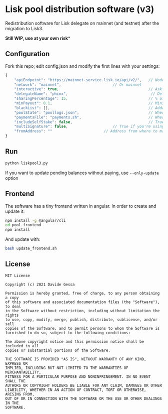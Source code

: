 # Lisk pool distribution software (v3)

Redistribution software for Lisk delegate on mainnet (and testnet) after the migration to Lisk3. 

**Still WIP, use at your own risk***
## Configuration
Fork this repo; edit config.json and modify the first lines with your settings:

```js
{
	"apiEndpoint": "https://mainnet-service.lisk.io/api/v2/",   // Node uri
	"network": "mainnet",					    // Or mainnet
	"interactive": true,                                        // Ask for confirmation
	"delegateName": "phinx",                                     // Delegate name      
	"sharingPercentage": 15,                                    // % of sharing
	"minPayout": 0.1,                                           // Minimum payout
	"blackList": [],                                            // Addresses to skip
	"poolState": "poollogs.json",                               // Where to save pool state
	"paymentsFile": "payments.sh",                              // Where to save payments commands
	"includeSelfStake": false,                                  // True if we want to include selfstake in distribution calculations
	"multiSignature": false,				    // True if you're using a multisig account
	"fromAddress": ""					    // Address from where to make the payments. Remove if the payments will be made from the delegate's address
}
```

## Run

```bash
python liskpool3.py
```

If you want to update pending balances without paying, use ```--only-update``` option


## Frontend

The software has a tiny frontend written in angular. In order to create and update it:

```bash
npm install -g @angular/cli
cd pool-frontend
npm install
```

And update with:

```bash
bash update_frontend.sh
```


## License

```
MIT License

Copyright (c) 2021 Davide Gessa

Permission is hereby granted, free of charge, to any person obtaining a copy
of this software and associated documentation files (the "Software"), to deal
in the Software without restriction, including without limitation the rights
to use, copy, modify, merge, publish, distribute, sublicense, and/or sell
copies of the Software, and to permit persons to whom the Software is
furnished to do so, subject to the following conditions:

The above copyright notice and this permission notice shall be included in all
copies or substantial portions of the Software.

THE SOFTWARE IS PROVIDED "AS IS", WITHOUT WARRANTY OF ANY KIND, EXPRESS OR
IMPLIED, INCLUDING BUT NOT LIMITED TO THE WARRANTIES OF MERCHANTABILITY,
FITNESS FOR A PARTICULAR PURPOSE AND NONINFRINGEMENT. IN NO EVENT SHALL THE
AUTHORS OR COPYRIGHT HOLDERS BE LIABLE FOR ANY CLAIM, DAMAGES OR OTHER
LIABILITY, WHETHER IN AN ACTION OF CONTRACT, TORT OR OTHERWISE, ARISING FROM,
OUT OF OR IN CONNECTION WITH THE SOFTWARE OR THE USE OR OTHER DEALINGS IN THE
SOFTWARE.
```

